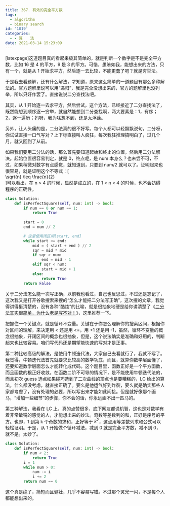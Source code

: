 ```yaml
---
title: 367. 有效的完全平方数
tags:
  - algorithm
  - binary search
id: '1019'
categories:
  - - 算　　法
date: 2021-03-14 15:23:09
---
```


[latexpage]这道题目真的看起来极其简单的，就是判断一个数字是不是完全平方数，比如 16 是 4 的平方，9 是 3 的平方。可惜，愚笨如我，能想出来的方法，只有一个，就是从 1 开始求平方，然后逐一去比较，不能更蠢了吧？就是穷举法。

于是我去看题解，还有什么解法，才知道，原来这么简单的一道题目有那么多种解法的。官方题解里说可以用“递归”，我是完全没想出来的，官方的题解里也没列举，所以只好作罢了。直接说说二分查找法吧。

其实，从 1 开始逐一去求平方，然后尝试，这个方法，已经接近了二分查找法了，既然能想到顺序逐一穷举，就自然能想到二分查找啊，两大要素是：1，有序；2，逐一遍历；妈呀，我为啥想不到，还是太浮躁。

另外，让人头痛的是，二分法真的很不好写。每个人都可以轻飘飘说句，二分呀，你试试直接一口气写对？上下标直接叫人疯狂，每次我狂推理搞明白了，过几个月，就又回到了从前。

如果我们要用二分法的话，那么首先要知道起始和终止的位置，然后用二分法解决。起始位置很容易判定，就是 0，终点呢，是 num 本身么？也未尝不可，不过，如果稍微对数字有点感觉，就知道到，只要到 num/2 就可以了。证明起来也很容易，就是证明这个不等式：\[  
\sqrt{n} \leq \frac{n}{2}  
\]可以看出，在 n > 4 的时候，显然是成立的，在 1 < n < 4 的时候，也不会妨碍程序的正确性。

```python
class Solution:
    def isPerfectSquare(self, num: int) -> bool:
        if num == 0 or num == 1:
            return True
        
        start = 0
        end = num // 2

        # 这里使用闭区间[start, end]
        while start <= end:
            mid = ( start + end ) // 2
            sqr = mid * mid
            if sqr > num:
                end = mid - 1
            elif sqr < num:
                start = mid + 1
            else:
                return True
        return False
```

关于二分法怎么能一次写正确，以前我也看过，自己也反思过，不过还是忘记了，这次我又是打开谷歌搜索来搜的“怎么才能把二分法写正确”，这次搜的文章，我觉得讲得挺清楚的，没有各种“酷炫”的比喻，就是很抽象地硬是给你讲清楚了《[二分法其实很简单，为什么老是写不对！](https://mp.weixin.qq.com/s/ICdahBRWbbEeEWHKjC8Alw)》，这里推荐一下。

把握住一个关键点，就是循环不变量。关键在于你怎么理解你的搜索区间，根据你对区间的理解，来决定用 < 还是用 <=，用 +1 还是用 -1，虽然，循环不变量的概念很抽象，开闭区间的概念也很抽象，但是，这个说法确实是准确和好用的，判断起来也比较容易。咱们写代码还是期望能快速的写对才是正事。

第二种比较高级的解法，是使用牛顿迭代法，大家自己去看就行了，我就不写了。我觉得，牛顿迭代法首先就要求比较高的数学功底，而且，就算你数学层面懂了，还要知道数学层面怎么才能转化成代码。这个题目里，函数正好是一个平方函数，而且函数的根正好收敛。在函数二阶不可导的情况下，是不能使用牛顿迭代法的，而且初次 guess 选点如果碰巧选到了二次曲线的顶点也是要糟糕的，LC 给出的算法，什么都没考虑，就直接正确了。要么是他运气好到炸裂，要么就是确实那些人家都考虑了，没有处理的必要，所以写出来才能如此间接。但是就好像那个画马，“增加一些细节”的步骤，你不会的话，你永远画不出一匹马的。

第三种解法，我看在 LC 上，真的点赞很多，底下网友都说机智，这也是对数学有着非常敏锐的感觉的人，才能想出来的妙法。奇数等差数列的和，正好是序号的平方。也即，1 到第 k 个奇数的求和，正好等于 $k^2$，这点用等差数列求和公式可以轻松证明。于是，从 1 开始做个循环减法，减到 0 就是完全平方数，减不到 0，就不是。太妙了。

```python
class Solution:
    def isPerfectSquare(self, num: int) -> bool:
        if num < 2:
            return True
        i = 1
        while num > 0:
            num -= i
            i += 2
        return num == 0
```

这个真是绝了，简短而且健壮，几乎不容易写错。不过那个灵光一闪，不是每个人都能想出来的。